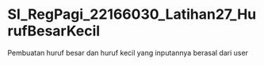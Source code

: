# SI_RegPagi_22166030_Latihan27_HurufBesarKecil
Pembuatan huruf besar dan huruf kecil yang inputannya berasal dari user
